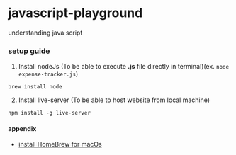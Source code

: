 # javascript-playground
understanding java script

### setup guide

1. Install nodeJs (To be able to execute **.js** file directly in terminal)(ex. ```node expense-tracker.js```)
```
brew install node
```

2. Install live-server (To be able to host website from local machine)
```
npm install -g live-server
```


#### appendix
* [install HomeBrew for macOs](https://brew.sh/)
